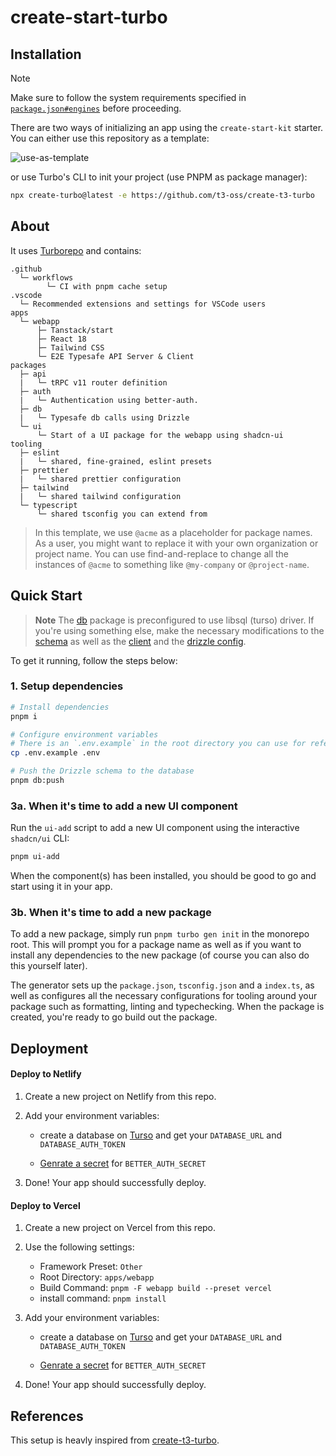 # create-start-turbo

## Installation

> [!NOTE]
>
> Make sure to follow the system requirements specified in [`package.json#engines`](./package.json#L4) before proceeding.

There are two ways of initializing an app using the `create-start-kit` starter. You can either use this repository as a template:

![use-as-template](https://github.com/leMedi/create-tanstart-t3-turbo/blob/main/assets/use-template-instructions.png?raw=true)

or use Turbo's CLI to init your project (use PNPM as package manager):

```bash
npx create-turbo@latest -e https://github.com/t3-oss/create-t3-turbo
```

## About

It uses [Turborepo](https://turborepo.org) and contains:

```text
.github
  └─ workflows
        └─ CI with pnpm cache setup
.vscode
  └─ Recommended extensions and settings for VSCode users
apps
  └─ webapp
      ├─ Tanstack/start
      ├─ React 18
      ├─ Tailwind CSS
      └─ E2E Typesafe API Server & Client
packages
  ├─ api
  |   └─ tRPC v11 router definition
  ├─ auth
  |   └─ Authentication using better-auth.
  ├─ db
  |   └─ Typesafe db calls using Drizzle
  └─ ui
      └─ Start of a UI package for the webapp using shadcn-ui
tooling
  ├─ eslint
  |   └─ shared, fine-grained, eslint presets
  ├─ prettier
  |   └─ shared prettier configuration
  ├─ tailwind
  |   └─ shared tailwind configuration
  └─ typescript
      └─ shared tsconfig you can extend from
```

> In this template, we use `@acme` as a placeholder for package names. As a user, you might want to replace it with your own organization or project name. You can use find-and-replace to change all the instances of `@acme` to something like `@my-company` or `@project-name`.

## Quick Start

> **Note**
> The [db](./packages/db) package is preconfigured to use libsql (turso) driver. If you're using something else, make the necessary modifications to the [schema](./packages/db/src/schema.ts) as well as the [client](./packages/db/src/index.ts) and the [drizzle config](./packages/db/drizzle.config.ts).

To get it running, follow the steps below:

### 1. Setup dependencies

```bash
# Install dependencies
pnpm i

# Configure environment variables
# There is an `.env.example` in the root directory you can use for reference
cp .env.example .env

# Push the Drizzle schema to the database
pnpm db:push
```

### 3a. When it's time to add a new UI component

Run the `ui-add` script to add a new UI component using the interactive `shadcn/ui` CLI:

```bash
pnpm ui-add
```

When the component(s) has been installed, you should be good to go and start using it in your app.

### 3b. When it's time to add a new package

To add a new package, simply run `pnpm turbo gen init` in the monorepo root. This will prompt you for a package name as well as if you want to install any dependencies to the new package (of course you can also do this yourself later).

The generator sets up the `package.json`, `tsconfig.json` and a `index.ts`, as well as configures all the necessary configurations for tooling around your package such as formatting, linting and typechecking. When the package is created, you're ready to go build out the package.

## Deployment

#### Deploy to Netlify

1. Create a new project on Netlify from this repo.

2. Add your environment variables:

   - create a database on [Turso](https://turso.tech/) and get your `DATABASE_URL` and `DATABASE_AUTH_TOKEN`

   - [Genrate a secret](https://www.better-auth.com/docs/installation) for `BETTER_AUTH_SECRET`

3. Done! Your app should successfully deploy.

#### Deploy to Vercel

1. Create a new project on Vercel from this repo.

2. Use the following settings:

   - Framework Preset: `Other`
   - Root Directory: `apps/webapp`
   - Build Command: `pnpm -F webapp build --preset vercel`
   - install command: `pnpm install`

3. Add your environment variables:

   - create a database on [Turso](https://turso.tech/) and get your `DATABASE_URL` and `DATABASE_AUTH_TOKEN`

   - [Genrate a secret](https://www.better-auth.com/docs/installation) for `BETTER_AUTH_SECRET`

4. Done! Your app should successfully deploy.

## References

This setup is heavly inspired from [create-t3-turbo](https://github.com/t3-oss/create-t3-turbo).
